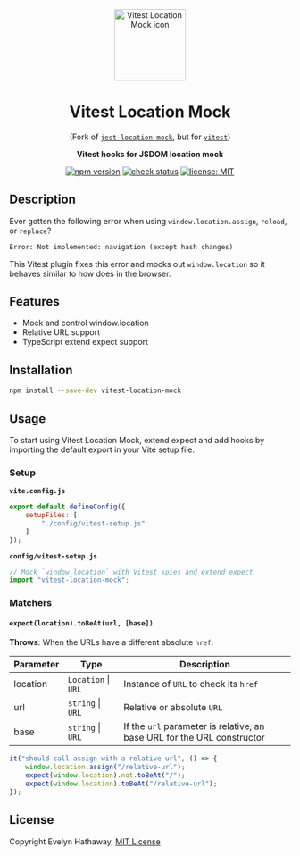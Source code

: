 <div align="center">

<img alt="Vitest Location Mock icon" width="128" height="128" align="center" src=".github/icon.png"/>

# Vitest Location Mock

(Fork of [`jest-location-mock`](https://github.com/evelynhathaway/jest-location-mock), but for [`vitest`](https://vitest.dev/))

**Vitest hooks for JSDOM location mock**

[![npm version](https://badgen.net/npm/v/vitest-location-mock?icon=npm)](https://www.npmjs.com/package/vitest-location-mock)
[![check status](https://badgen.net/github/checks/evelynhathaway/vitest-location-mock/main?icon=github)](https://github.com/evelynhathaway/vitest-location-mock/actions)
[![license: MIT](https://badgen.net/badge/license/MIT/blue)](/LICENSE)

</div>

## Description

Ever gotten the following error when using `window.location.assign`, `reload`, or `replace`?

```txt
Error: Not implemented: navigation (except hash changes)
```

This Vitest plugin fixes this error and mocks out `window.location` so it behaves similar to how does in the browser.

## Features

- Mock and control window.location
- Relative URL support
- TypeScript extend expect support

## Installation

```bash
npm install --save-dev vitest-location-mock
```

## Usage

To start using Vitest Location Mock, extend expect and add hooks by importing the default export in your Vite setup file.

### Setup

**`vite.config.js`**

```js
export default defineConfig({
    setupFiles: [
        "./config/vitest-setup.js"
    ]
});
```

**`config/vitest-setup.js`**

```js
// Mock `window.location` with Vitest spies and extend expect
import "vitest-location-mock";
```

### Matchers

#### `expect(location).toBeAt(url, [base])`

**Throws**: When the URLs have a different absolute `href`.

| Parameter | Type                | Description                                                             |
| --------- | ------------------- | ----------------------------------------------------------------------- |
| location  | `Location` \| `URL` | Instance of `URL` to check its `href`                                   |
| url       | `string` \| `URL`   | Relative or absolute `URL`                                              |
| base      | `string` \| `URL`   | If the `url` parameter is relative, an base URL for the URL constructor |

```ts
it("should call assign with a relative url", () => {
    window.location.assign("/relative-url");
    expect(window.location).not.toBeAt("/");
    expect(window.location).toBeAt("/relative-url");
});
```

## License

Copyright Evelyn Hathaway, [MIT License](/LICENSE)

